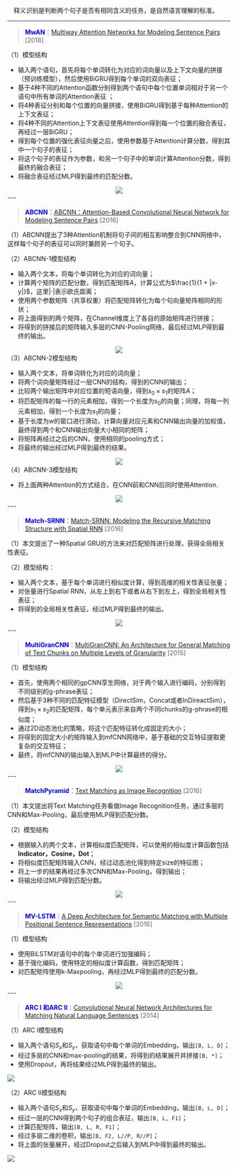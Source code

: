&emsp;释义识别是判断两个句子是否有相同含义的任务，是自然语言理解的标准。

---

> <font color=blue>**MwAN**</font>：[Multiway Attention Networks for Modeling Sentence Pairs](https://www.ijcai.org/proceedings/2018/0613.pdf) [2018]

（1）模型结构

- 输入两个语句，首先将每个单词转化为对应的词向量以及上下文向量的拼接（预训练模型），然后使用BiGRU得到每个单词的双向表征；
- 基于4种不同的Attention函数分别得到两个语句中每个位置单词相对于另一个语句中所有单词的Attention表征 ；
- 将4种表征分别和每个位置的向量拼接，使用BiGRU得到基于每种Attention的上下文表征；
- 将4种不同的Attention上下文表征使用Attention得到每一个位置的融合表征，再经过一层BiGRU；
- 得到每个位置的强化表征向量之后，使用参数基于Attention计算分数，得到其中一个句子的表征；
- 将这个句子的表征作为参数，和另一个句子中的单词计算Attention分数，得到最终的融合表征；
- 将融合表征经过MLP得到最终的匹配分数。

<div align=center><img src="http://ww1.sinaimg.cn/large/006Ejijoly1g9o8odpk66j30o90gmdif.jpg"/></div>
---

> <font color=blue>**ABCNN**</font>：[ABCNN：Attention-Based Convolutional Neural Network for Modeling Sentence Pairs](https://arxiv.org/pdf/1512.05193.pdf) [2016]

（1）ABCNN提出了3种Attention机制将句子间的相互影响整合到CNN网络中，这样每个句子的表征可以同时兼顾另一个句子。

（2）ABCNN-1模型结构

- 输入两个文本，将每个单词转化为对应的词向量；
- 计算两个矩阵的匹配分数，得到匹配矩阵$A$，计算公式为$\frac{1}{1 + |x-y|}$，这里$|\cdot|$表示欧氏距离；
- 使用两个参数矩阵（共享权重）将匹配矩阵转化为每个句向量矩阵相同的形状；
- 将上面得到的两个矩阵，在Channel维度上了各自的原始矩阵进行拼接；
- 将得到的拼接后的矩阵输入多层的CNN-Pooling网络，最后经过MLP得到最终的输出。

<div align=center><img src="http://ww1.sinaimg.cn/large/006Ejijoly1g9o5kt5lz8j30nr09fabk.jpg"/></div>
（3）ABCNN-2模型结构

- 输入两个文本，将单词转化为对应的词向量；
- 将两个词向量矩阵经过一层CNN的结构，得到的CNN的输出；
- 比较两个输出矩阵中对应位置的短语向量，得到$s_0 \times s_1$的矩阵$A$；
- 将匹配矩阵的每一行的元素相加，得到一个长度为$s_0$的向量；同理，将每一列元素相加，得到一个长度为$s_1$的向量；
- 基于长度为$w$的窗口进行滑动，计算向量对应元素和CNN输出向量的加权值，最终得到两个和CNN输出向量大小相同的矩阵；
- 将矩阵再经过之后的CNN，使用相同的pooling方式；
- 将最终的输出经过MLP得到最终的结果。

<div align=center><img src="http://ww1.sinaimg.cn/large/006Ejijoly1g9o60vwtdcj30nu0b4jt0.jpg"/></div>
（4）ABCNN-3模型结构

- 将上面两种Attention的方式结合，在CNN前和CNN后同时使用Attention.

<div align=center><img src="http://ww1.sinaimg.cn/large/006Ejijoly1g9o62evcinj30ni0bxjts.jpg"/></div>
---

> <font color=blue>**Match-SRNN**</font>：[Match-SRNN: Modeling the Recursive Matching Structure with Spatial RNN](https://arxiv.org/pdf/1604.04378.pdf) [2016]

（1）本文提出了一种Spatial GRU的方法来对匹配矩阵进行处理，获得全局相关性表征。

（2）模型结构：

- 输入两个文本，基于每个单词进行相似度计算，得到高维的相关性表征张量；
- 对张量进行Spatial RNN，从左上到右下或者从右下到左上，得到全局相关性表征；
- 将得到的全局相关性表征，经过MLP得到最终的输出。

<div align=center><img src="http://ww1.sinaimg.cn/large/006Ejijoly1g9n1pcs9kwj30fc07omxm.jpg"/></div>
---

> <font color=blue>**MultiGranCNN**</font>：[MultiGranCNN: An Architecture for General Matching of Text Chunks on Multiple Levels of Granularity](https://www.aclweb.org/anthology/P15-1007.pdf) [2015]

（1）模型结构

- 首先，使用两个相同的gpCNN孪生网络，对于两个输入进行编码，分别得到不同级别的g-phrase表征；
- 然后基于3种不同的匹配特征模型（DirectSim，Concat或者InDireactSim），得到$s_1 \times s_2$的匹配矩阵，每个单元表示来自两个不同chunks的g-phrase的相似度；
- 通过2D动态池化的策略，将这个匹配特征转化成固定的大小；
- 将得到的固定大小的矩阵输入到mfCNN网络中，基于基础的交互特征提取更复杂的交互特征；
- 最终，将mfCNN的输出输入到MLP中计算最终的得分。

<div align=center><img src="http://ww1.sinaimg.cn/large/006Ejijoly1g9n6tvy6wkj30p407ywfh.jpg"/></div>
---

> <font color=blue>**MatchPyramid**</font>：[Text Matching as Image Recognition](https://arxiv.org/pdf/1602.06359.pdf) [2016]

（1）本文提出将Text Matching任务看做Image Recognition任务，通过多层的CNN和Max-Pooling，最后使用MLP得到匹配分数。

（2）模型结构

- 根据输入的两个文本，计算相似度匹配矩阵，可以使用的相似度计算函数包括**Indicator，Cosine，Dot**；
- 将相似度匹配矩阵输入CNN，经过动态池化得到特定size的特征图；
- 将上一步的结果再经过多次CNN和Max-Pooling，得到输出；
- 将输出经过MLP得到匹配分数。

<div align=center><img src="http://ww1.sinaimg.cn/large/006Ejijoly1g9mzbn6yqtj309i0fd75s.jpg"/></div>
---

> <font color=blue>**MV-LSTM**</font>：[A Deep Architecture for Semantic Matching with Multiple Positional Sentence Representations](https://arxiv.org/pdf/1511.08277.pdf) [2016]

（1）模型结构

- 使用BiLSTM对语句中的每个单词进行加强编码；
- 基于强化编码，使用特定的相似度计算函数，得到匹配矩阵；
- 对匹配矩阵使用k-Maxpooling，再经过MLP得到最终的匹配分数。

<div align=center><img src="http://ww1.sinaimg.cn/large/006Ejijoly1g9mvsp8vnuj30du09ujs7.jpg"/></div>
---

> <font color=blue>**ARC I 和ARC II**</font>：[Convolutional Neural Network Architectures for Matching Natural Language Sentences](https://arxiv.org/pdf/1503.03244.pdf) [2014]

（1）ARC I模型结构

- 输入两个语句$S_x$和$S_y$，获取语句中每个单词的Embedding，输出`[B, L, D]`；
- 经过多层的CNN和max-pooling的结果，将得到的结果展开并拼接`[B, *]`；
- 使用Dropout，再将结果经过MLP得到最终的输出。

<img src="http://ww1.sinaimg.cn/large/006Ejijoly1g9mtouox0jj30fq08vmy9.jpg"/>


（2）ARC II模型结构

- 输入两个语句$S_x$和$S_y$，获取语句中每个单词的Embedding，输出`[B, L, D]`；
- 经过一层的CNN得到两个句子的组合表征，输出`[B, L, F1]`；
- 计算匹配矩阵，输出`[B, L, R, F1]`；
- 经过多层二维的卷积，输出`[B, F2, L//P, R//P]`；
- 将上面的张量展开，经过Dropout之后输入到MLP中得到最终的输出。

<img src="http://ww1.sinaimg.cn/large/006Ejijoly1g9mtpy903rj30r40a8dha.jpg"/>